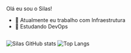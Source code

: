 Olá eu sou o Silas!

- 🔭 Atualmente eu trabalho com Infraestrutura
- 🌱 Estudando DevOps

##
![Silas GitHub stats](https://github-readme-stats.vercel.app/api?username=silasred&show_icons=true&theme=radical)
![Top Langs](https://github-readme-stats.vercel.app/api/top-langs/?username=silasred&hide_progress=true)
